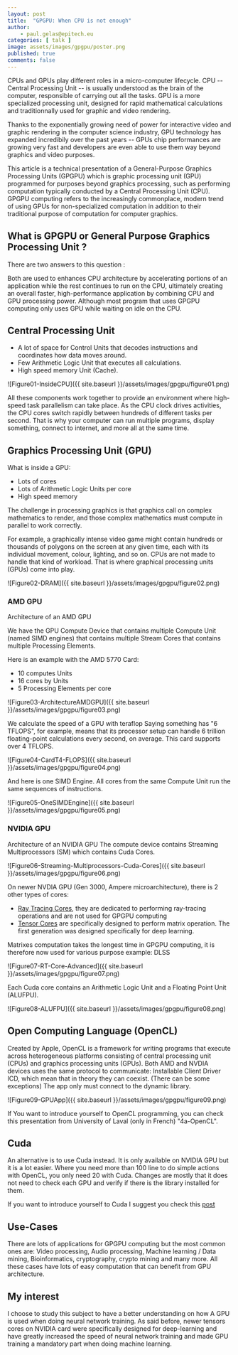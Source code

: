 ```yaml
---
layout: post
title:  "GPGPU: When CPU is not enough"
author:
    - paul.gelas@epitech.eu
categories: [ talk ]
image: assets/images/gpgpu/poster.png
published: true
comments: false
---
```


CPUs and GPUs play different roles in a micro-computer lifecycle. CPU -- Central Processing Unit -- is usually understood as the brain of the computer, responsible of carrying out all the tasks. GPU is a more specialized processing unit, designed for rapid mathematical calculations and traditionnally used for graphic and video rendering.

Thanks to the exponentially growing need of power for interactive video and graphic rendering in the computer science industry, GPU technology has expanded incredibily over the past years -- GPUs chip performances are growing very fast and developers are even able to use them way beyond graphics and video purposes.

This article is a technical presentation of a General-Purpose Graphics Processing Units (GPGPU) which is graphic processing unit (GPU) programmed for purposes beyond graphics processing, such as performing computation typically conducted by a Central Processing Unit (CPU). GPGPU computing refers to the increasingly commonplace, modern trend of using GPUs for non-specialized computation in addition to their traditional purpose of computation for computer graphics.

## What is GPGPU or General Purpose Graphics Processing Unit ?

There are two answers to this question :

Both are used to enhances CPU architecture by accelerating portions of an application while the rest continues to run on the CPU, ultimately creating an overall faster, high-performance application by combining CPU and GPU processing power. Although most program that uses GPGPU computing only uses GPU while waiting on idle on the CPU.

## Central Processing Unit

- A lot of space for Control Units that decodes instructions and coordinates how data moves around.
- Few Arithmetic Logic Unit that executes all calculations.
- High speed memory Unit (Cache).

![Figure01-InsideCPU]({{ site.baseurl }}/assets/images/gpgpu/figure01.png)

All these components work together to provide an environment where high-speed task parallelism can take place. As the CPU clock drives activities, the CPU cores switch rapidly between hundreds of different tasks per second. That is why your computer can run multiple programs, display something, connect to internet, and more all at the same time.

## Graphics Processing Unit (GPU)

What is inside a GPU:
- Lots of cores
- Lots of Arithmetic Logic Units per core
- High speed memory
  
The challenge in processing graphics is that graphics call on complex mathematics to render, and those complex mathematics must compute in parallel to work correctly.

For example, a graphically intense video game might contain hundreds or thousands of polygons on the screen at any given time, each with its individual movement, colour, lighting, and so on. CPUs are not made to handle that kind of workload. That is where graphical processing units (GPUs) come into play.

![Figure02-DRAM]({{ site.baseurl }}/assets/images/gpgpu/figure02.png)

### AMD GPU

Architecture of an AMD GPU

We have the GPU Compute Device that contains multiple Compute Unit (named SIMD engines) that contains multiple Stream Cores that contains multiple Processing Elements.

Here is an example with the AMD 5770 Card:
- 10 computes Units
- 16 cores by Units
- 5 Processing Elements per core

![Figure03-ArchitectureAMDGPU]({{ site.baseurl }}/assets/images/gpgpu/figure03.png)

We calculate the speed of a GPU with teraflop Saying something has "6 TFLOPS", for example, means that its processor setup can handle 6 trillion floating-point calculations every second, on average.
This card supports over 4 TFLOPS.

![Figure04-CardT4-FLOPS]({{ site.baseurl }}/assets/images/gpgpu/figure04.png)

And here is one SIMD Engine. All cores from the same Compute Unit run the same sequences of instructions.

![Figure05-OneSIMDEngine]({{ site.baseurl }}/assets/images/gpgpu/figure05.png)

### NVIDIA GPU

Architecture of an NVIDIA GPU
The compute device contains Streaming Multiprocessors (SM) which contains Cuda Cores.

![Figure06-Streaming-Multiprocessors-Cuda-Cores]({{ site.baseurl }}/assets/images/gpgpu/figure06.png)

On newer NVDIA GPU (Gen 3000, Ampere microarchitecture), there is 2 other types of cores:
- [Ray Tracing Cores][1], they are dedicated to performing ray-tracing operations and are not used for GPGPU computing
- [Tensor Cores][2] are specifically designed to perform matrix operation. The first generation was designed specifically for deep learning.

Matrixes computation takes the longest time in GPGPU computing, it is therefore now used for various purpose example: DLSS

![Figure07-RT-Core-Advanced]({{ site.baseurl }}/assets/images/gpgpu/figure07.png)

Each Cuda core contains an Arithmetic Logic Unit and a Floating Point Unit (ALUFPU).

![Figure08-ALUFPU]({{ site.baseurl }}/assets/images/gpgpu/figure08.png)

## Open Computing Language (OpenCL)

Created by Apple, OpenCL is a framework for writing programs that execute across heterogeneous platforms consisting of central processing unit (CPUs) and graphics processing units (GPUs). Both AMD and NVDIA devices uses the same protocol to communicate: Installable Client Driver ICD, which mean that in theory they can coexist. (There can be some exceptions) The app only must connect to the dynamic library.

![Figure09-GPUApp]({{ site.baseurl }}/assets/images/gpgpu/figure09.png)

If You want to introduce yourself to OpenCL programming, you can check this presentation from University of Laval (only in French) "4a-OpenCL".

## Cuda

An alternative is to use Cuda instead. It is only available	on NVIDIA GPU but it is a lot easier. Where you need more than 100 line to do simple actions with OpenCL, you only need 20 with Cuda. Changes are mostly that it does not need to check each GPU and verify if there is the library installed for them.

If you want to introduce yourself to Cuda I suggest you check this [post][3]

## Use-Cases

There are lots of applications for GPGPU computing but the most common ones are:
Video processing, Audio processing, Machine learning / Data mining, Bioinformatics, cryptography, crypto mining and many more. All these cases have lots of easy computation that can benefit from GPU architecture.

## My interest

I choose to study this subject to have a better understanding on how A GPU is used when doing neural network training. As said before, newer tensors cores on NVIDIA card were specifically designed for deep-learning and have greatly increased the speed of neural network training and made GPU training a mandatory part when doing machine learning.

[1]: (https://developer.nvidia.com/nvidia-ampere)
[2]: (https://www.nvidia.com/en-us/data-center/tensor-cores/)
[3]: (https://developer.nvidia.com/blog/even-easier-introduction-cuda/)